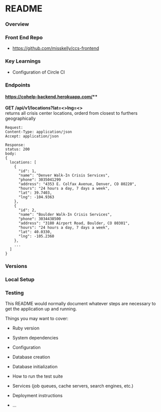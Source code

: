 # README


### Overview

### Front End Repo
- https://github.com/misskelly/ccs-frontend

### Key Learnings
- Configuration of Circle CI

### Endpoints
#### https://cohelp-backend.herokuapp.com/**  

**GET /api/v1/locations?lat=<>lng=<>**  
returns all crisis center locations, orderd from closest to furthers geographically

```
Request:
Content-Type: application/json
Accept: application/json
```
```
Response:
status: 200
body:
{
  locations: [
    {
      "id": 1,
      "name": "Denver Walk-In Crisis Services",
      "phone": 3035041299
      "address": "4353 E. Colfax Avenue, Denver, CO 80220",
      "hours": "24 hours a day, 7 days a week",
      "lat": 39.7403,
      "lng": -104.9363
    },
    {
      "id": 2,
      "name": "Boulder Walk-In Crisis Services",
      "phone": 3034438500
      "address": "3180 Airport Road, Boulder, CO 80301",
      "hours": "24 hours a day, 7 days a week",
      "lat": 40.0330,
      "lng": -105.2360
    },
    ...
  ] 
}
```

### Versions

### Local Setup

### Testing

This README would normally document whatever steps are necessary to get the
application up and running.

Things you may want to cover:

* Ruby version

* System dependencies

* Configuration

* Database creation

* Database initialization

* How to run the test suite

* Services (job queues, cache servers, search engines, etc.)

* Deployment instructions

* ...
